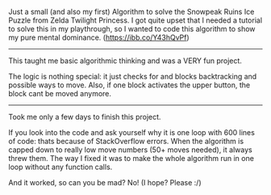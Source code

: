 Just a small (and also my first) Algorithm to solve the Snowpeak Ruins Ice Puzzle from Zelda Twilight Princess.
I got quite upset that I needed a tutorial to solve this in my playthrough, so I wanted to code this algorithm to show my pure mental dominance.
(https://ibb.co/Y43hQvPf)

---------------------------------------------------

This taught me basic algorithmic thinking and was a VERY fun project.

The logic is nothing special: it just checks for and blocks backtracking and possible ways to move. 
Also, if one block activates the upper button, the block cant be moved anymore.

---------------------------------------------------

Took me only a few days to finish this project. 

If you look into the code and ask yourself why it is one loop with 600 lines of code: thats because of StackOverflow errors. 
When the algorithm is capped down to really low move numbers (50+ moves needed), it always threw them. 
The way I fixed it was to make the whole algorithm run in one loop without any function calls.

And it worked, so can you be mad? No! (I hope? Please :/)